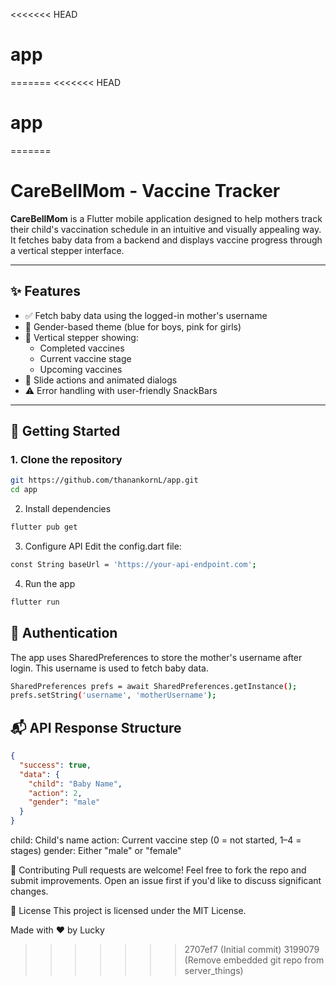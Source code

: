 <<<<<<< HEAD
# app
=======
<<<<<<< HEAD
# app
=======
# CareBellMom - Vaccine Tracker

**CareBellMom** is a Flutter mobile application designed to help mothers track their child's vaccination schedule in an intuitive and visually appealing way. It fetches baby data from a backend and displays vaccine progress through a vertical stepper interface.

---

## ✨ Features

- ✅ Fetch baby data using the logged-in mother's username
- 🎨 Gender-based theme (blue for boys, pink for girls)
- 🧬 Vertical stepper showing:
  - Completed vaccines
  - Current vaccine stage
  - Upcoming vaccines
- 📱 Slide actions and animated dialogs
- ⚠️ Error handling with user-friendly SnackBars

---

## 🚀 Getting Started

### 1. Clone the repository

```bash
git https://github.com/thanankornL/app.git
cd app
```
2. Install dependencies
```bash
flutter pub get
```
3. Configure API
Edit the config.dart file:
```bash
const String baseUrl = 'https://your-api-endpoint.com';
```
4. Run the app
```bash
flutter run
```

## 🔐 Authentication
The app uses SharedPreferences to store the mother's username after login. This username is used to fetch baby data.
```bash
SharedPreferences prefs = await SharedPreferences.getInstance();
prefs.setString('username', 'motherUsername');
```
## 📬 API Response Structure
```json
{
  "success": true,
  "data": {
    "child": "Baby Name",
    "action": 2,
    "gender": "male"
  }
}
```
child: Child's name
action: Current vaccine step (0 = not started, 1–4 = stages)
gender: Either "male" or "female"

🤝 Contributing
Pull requests are welcome! Feel free to fork the repo and submit improvements. Open an issue first if you'd like to discuss significant changes.

📄 License
This project is licensed under the MIT License.

Made with ❤️ by Lucky
>>>>>>> 2707ef7 (Initial commit)
>>>>>>> 3199079 (Remove embedded git repo from server_things)

